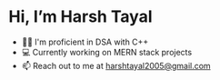 # Hi, I’m Harsh Tayal
- 🧑‍💻 I'm proficient in DSA with C++
- 💻 Currently working on MERN stack projects
- 📫 Reach out to me at harshtayal2005@gmail.com

<!---
Harshtayal2005/Harshtayal2005 is a ✨ special ✨ repository because its `README.md` (this file) appears on your GitHub profile.
You can click the Preview link to take a look at your changes.
--->
